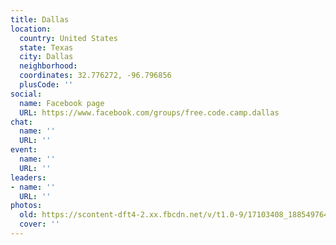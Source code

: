 ```yaml
---
title: Dallas
location:
  country: United States
  state: Texas
  city: Dallas
  neighborhood: 
  coordinates: 32.776272, -96.796856
  plusCode: ''
social:
  name: Facebook page
  URL: https://www.facebook.com/groups/free.code.camp.dallas
chat:
  name: ''
  URL: ''
event:
  name: ''
  URL: ''
leaders:
- name: ''
  URL: ''
photos:
  old: https://scontent-dft4-2.xx.fbcdn.net/v/t1.0-9/17103408_188549764975740_1054671606832816173_n.jpg?oh=80fb7fed4240e2e7ecacbfad2904c200&oe=595EAFDF
  cover: ''
---
```

